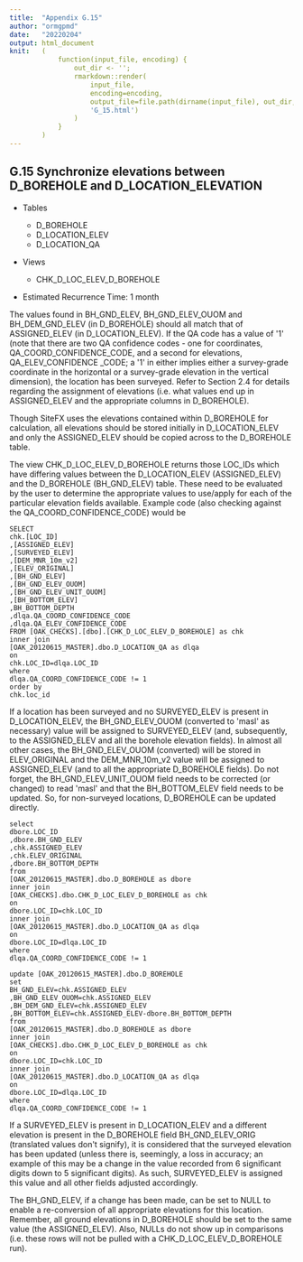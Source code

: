 ```yaml
---
title:  "Appendix G.15"
author: "ormgpmd"
date:   "20220204"
output: html_document
knit:   (
            function(input_file, encoding) {
                out_dir <- '';
                rmarkdown::render(
                    input_file,
                    encoding=encoding,
                    output_file=file.path(dirname(input_file), out_dir,
                    'G_15.html')
                )
            }
        )
---
```


## G.15 Synchronize elevations between D_BOREHOLE and D_LOCATION_ELEVATION

* Tables 
    + D_BOREHOLE
    + D_LOCATION_ELEV
    + D_LOCATION_QA

* Views 
    + CHK_D_LOC_ELEV_D_BOREHOLE

* Estimated Recurrence Time: 1 month

The values found in BH_GND_ELEV, BH_GND_ELEV_OUOM and BH_DEM_GND_ELEV (in D_BOREHOLE) should all match that of ASSIGNED_ELEV (in D_LOCATION_ELEV).  If the QA code has a value of '1' (note that there are two QA confidence codes - one for coordinates, QA_COORD_CONFIDENCE_CODE, and a second for elevations, QA_ELEV_CONFIDENCE _CODE; a '1' in either implies either a survey-grade coordinate in the horizontal or a survey-grade elevation in the vertical dimension), the location has been surveyed.  Refer to Section 2.4 for details regarding the assignment of elevations (i.e. what values end up in ASSIGNED_ELEV and the appropriate columns in D_BOREHOLE).

Though SiteFX uses the elevations contained within D_BOREHOLE for calculation, all elevations should be stored initially in D_LOCATION_ELEV and only the ASSIGNED_ELEV should be copied across to the D_BOREHOLE table.

The view CHK_D_LOC_ELEV_D_BOREHOLE returns those LOC_IDs which have differing values between the D_LOCATION_ELEV (ASSIGNED_ELEV) and the D_BOREHOLE (BH_GND_ELEV) table.  These need to be evaluated by the user to determine the appropriate values to use/apply for each of the particular elevation fields available.  Example code (also checking against the QA_COORD_CONFIDENCE_CODE) would be

    SELECT 
    chk.[LOC_ID]
    ,[ASSIGNED_ELEV]
    ,[SURVEYED_ELEV]
    ,[DEM_MNR_10m_v2]
    ,[ELEV_ORIGINAL]
    ,[BH_GND_ELEV]
    ,[BH_GND_ELEV_OUOM]
    ,[BH_GND_ELEV_UNIT_OUOM]
    ,[BH_BOTTOM_ELEV]
    ,BH_BOTTOM_DEPTH
    ,dlqa.QA_COORD_CONFIDENCE_CODE
    ,dlqa.QA_ELEV_CONFIDENCE_CODE
    FROM [OAK_CHECKS].[dbo].[CHK_D_LOC_ELEV_D_BOREHOLE] as chk
    inner join 
    [OAK_20120615_MASTER].dbo.D_LOCATION_QA as dlqa
    on
    chk.LOC_ID=dlqa.LOC_ID
    where
    dlqa.QA_COORD_CONFIDENCE_CODE != 1
    order by
    chk.loc_id

If a location has been surveyed and no SURVEYED_ELEV is present in D_LOCATION_ELEV, the BH_GND_ELEV_OUOM (converted to 'masl' as necessary) value will be assigned to SURVEYED_ELEV (and, subsequently, to the ASSIGNED_ELEV and all the borehole elevation fields).  In almost all other cases, the BH_GND_ELEV_OUOM (converted) will be stored in ELEV_ORIGINAL and the DEM_MNR_10m_v2 value will be assigned to ASSIGNED_ELEV (and to all the appropriate D_BOREHOLE fields).  Do not forget, the BH_GND_ELEV_UNIT_OUOM field needs to be corrected (or changed) to read 'masl' and that the BH_BOTTOM_ELEV field needs to be updated.  So, for non-surveyed locations, D_BOREHOLE can be updated directly.

    select
    dbore.LOC_ID
    ,dbore.BH_GND_ELEV
    ,chk.ASSIGNED_ELEV
    ,chk.ELEV_ORIGINAL
    ,dbore.BH_BOTTOM_DEPTH
    from 
    [OAK_20120615_MASTER].dbo.D_BOREHOLE as dbore
    inner join 
    [OAK_CHECKS].dbo.CHK_D_LOC_ELEV_D_BOREHOLE as chk
    on
    dbore.LOC_ID=chk.LOC_ID
    inner join 
    [OAK_20120615_MASTER].dbo.D_LOCATION_QA as dlqa
    on
    dbore.LOC_ID=dlqa.LOC_ID
    where 
    dlqa.QA_COORD_CONFIDENCE_CODE != 1
    
    update [OAK_20120615_MASTER].dbo.D_BOREHOLE
    set
    BH_GND_ELEV=chk.ASSIGNED_ELEV
    ,BH_GND_ELEV_OUOM=chk.ASSIGNED_ELEV
    ,BH_DEM_GND_ELEV=chk.ASSIGNED_ELEV
    ,BH_BOTTOM_ELEV=chk.ASSIGNED_ELEV-dbore.BH_BOTTOM_DEPTH
    from 
    [OAK_20120615_MASTER].dbo.D_BOREHOLE as dbore
    inner join 
    [OAK_CHECKS].dbo.CHK_D_LOC_ELEV_D_BOREHOLE as chk
    on
    dbore.LOC_ID=chk.LOC_ID
    inner join 
    [OAK_20120615_MASTER].dbo.D_LOCATION_QA as dlqa
    on
    dbore.LOC_ID=dlqa.LOC_ID
    where 
    dlqa.QA_COORD_CONFIDENCE_CODE != 1

If a SURVEYED_ELEV is present in D_LOCATION_ELEV and a different elevation is present in the D_BOREHOLE field BH_GND_ELEV_ORIG (translated values don't signify), it is considered that the surveyed elevation has been updated (unless there is, seemingly, a loss in accuracy; an example of this may be a change in the value recorded from 6 significant digits down to 5 significant digits).  As such, SURVEYED_ELEV is assigned this value and all other fields adjusted accordingly.

The BH_GND_ELEV, if a change has been made, can be set to NULL to enable a re-conversion of all appropriate elevations for this location.  Remember, all ground elevations in D_BOREHOLE should be set to the same value (the ASSIGNED_ELEV).  Also, NULLs do not show up in comparisons (i.e. these rows will not be pulled with a CHK_D_LOC_ELEV_D_BOREHOLE run).


